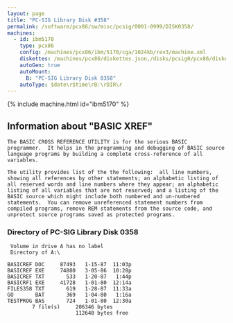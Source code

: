 ```yaml
---
layout: page
title: "PC-SIG Library Disk #358"
permalink: /software/pcx86/sw/misc/pcsig/0001-0999/DISK0358/
machines:
  - id: ibm5170
    type: pcx86
    config: /machines/pcx86/ibm/5170/cga/1024kb/rev3/machine.xml
    diskettes: /machines/pcx86/diskettes.json,/disks/pcsig0/pcx86/diskettes.json
    autoGen: true
    autoMount:
      B: "PC-SIG Library Disk 0358"
    autoType: $date\r$time\rB:\rDIR\r
---
```


{% include machine.html id="ibm5170" %}

## Information about "BASIC XREF"

    The BASIC CROSS REFERENCE UTILITY is for the serious BASIC
    programmer.  It helps in the programming and debugging of BASIC source
    language programs by building a complete cross-reference of all
    variables.
    
    The utility provides list of the the following:  all line numbers,
    showing all references by other statements; an alphabetic listing of
    all reserved words and line numbers where they appear; an alphabetic
    listing of all variables that are not reserved; and a listing of the
    BASIC source which might include both numbered and un-numbered
    statements.  You can remove unreferenced statement numbers from
    compiled programs, remove REM statements from the source code, and
    unprotect source programs saved as protected programs.

### Directory of PC-SIG Library Disk 0358

     Volume in drive A has no label
     Directory of A:\

    BASICREF DOC     87493   1-15-87  11:03p
    BASICREF EXE     74880   3-05-86  10:28p
    BASICREF TXT       533   1-20-87   1:44p
    BASICRF1 EXE     41728   1-01-80  12:14a
    FILES358 TXT       619   1-28-87  11:33a
    GO       BAT       369   1-04-80   1:16a
    TESTPROG BAS       724   1-01-80  12:30a
            7 file(s)     206346 bytes
                          112640 bytes free
